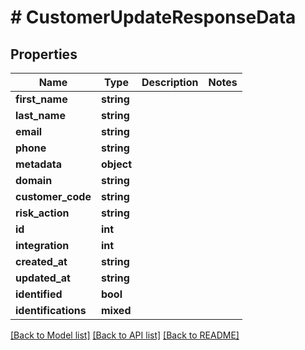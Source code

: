 # # CustomerUpdateResponseData

## Properties

Name | Type | Description | Notes
------------ | ------------- | ------------- | -------------
**first_name** | **string** |  |
**last_name** | **string** |  |
**email** | **string** |  |
**phone** | **string** |  |
**metadata** | **object** |  |
**domain** | **string** |  |
**customer_code** | **string** |  |
**risk_action** | **string** |  |
**id** | **int** |  |
**integration** | **int** |  |
**created_at** | **string** |  |
**updated_at** | **string** |  |
**identified** | **bool** |  |
**identifications** | **mixed** |  |

[[Back to Model list]](../../README.md#models) [[Back to API list]](../../README.md#endpoints) [[Back to README]](../../README.md)
